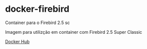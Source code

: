 # docker-firebird
Container para o Firebird 2.5 sc

Imagem para utilizção em container com Firebird 2.5 Super Classic



[Docker Hub](https://hub.docker.com/r/williandoamor/firebird2.5-sc)
